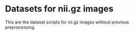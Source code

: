 # Datasets for nii.gz images

This are the dataset scripts for nii.gz images without previous preprocessing.
